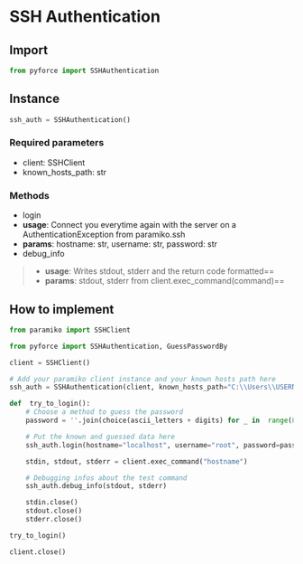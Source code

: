 # SSH Authentication
## Import
```python
from pyforce import SSHAuthentication
```
## Instance
```python
ssh_auth = SSHAuthentication()
```
### Required parameters
- client: SSHClient
- known_hosts_path: str 
### Methods
- login
- **usage**: Connect you everytime again with the server on a AuthenticationException from paramiko.ssh
- **params**: hostname: str, username: str, password: str
- debug_info
> - **usage**: Writes stdout, stderr and the return code formatted==
> - **params**: stdout, stderr from client.exec_command(command)==

## How to implement
```python
from paramiko import SSHClient

from pyforce import SSHAuthentication, GuessPasswordBy

client = SSHClient()

# Add your paramiko client instance and your known hosts path here
ssh_auth = SSHAuthentication(client, known_hosts_path="C:\\Users\\USERNAME\\.ssh\\known_hosts")

def  try_to_login():
	# Choose a method to guess the password
	password = ''.join(choice(ascii_letters + digits) for _ in  range(8 + 1))

	# Put the known and guessed data here
	ssh_auth.login(hostname="localhost", username="root", password=password)

	stdin, stdout, stderr = client.exec_command("hostname")

	# Debugging infos about the test command
	ssh_auth.debug_info(stdout, stderr)

	stdin.close()
	stdout.close()
	stderr.close()

try_to_login()

client.close()
```
